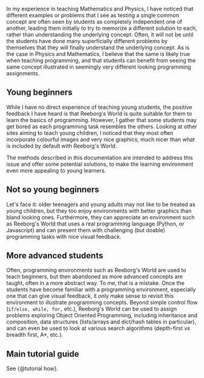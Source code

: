 In my experience in teaching Mathematics and Physics, I have noticed that different examples or problems that I see as testing a single common concept are often seen by students as completely independent one of another, leading them initially to try to memorize a different solution to each, rather than understanding the underlying concept. Often, it will not be until the students have done many superficially different problems by themselves that they will finally understand the underlying concept.  As is the case in Physics and Mathematics, I believe that the same is likely true when teaching programming, and that students can benefit from seeing the same concept illustrated in seemingly very different looking programming assignments.

## Young beginners

While I have no direct experience of teaching young students, the positive feedback I have heard is that Reeborg's World is quite suitable for them to learn the basics of programming.  However, I gather that some students may get bored as each programming task resembles the others.  Looking at other sites aiming to teach young children, I noticed that they most often incorporate colourful images and very nice graphics, much nicer than what is included by default with Reeborg's World.

The methods described in this documentation are intended to address this issue and offer some potential solutions, to make the learning environment even more appealing to young learners.

## Not so young beginners

Let's face it: older teenagers and young adults may not like to be treated as young children, but they too enjoy environments with better graphics than bland looking ones. Furthermore, they can appreciate an environment such as Reeborg's World that uses a real programming language (Python, or Javascript) and can present them with challenging (but doable) programming tasks with nice visual feedback.

## More advanced students

Often, programming environments such as Reeborg's World are used to teach beginners, but then abandoned as more advanced concepts are taught, often in a more abstract way. To me, that is a mistake. Once the students have become familiar with a programming environment, especially one that can give visual feedback, it only make sense to revisit this environment to illustrate programming concepts. Beyond simple control flow (`if/else, while, for,` etc.), Reeborg's World can be used to assign problems exploring Object Oriented Programming, including inheritance and composition, data structures (lists/arrays and dict/hash tables in particular), and can even be used to look at various search algorithms (depth-first _vs_ breadth first, A*, etc.).


## Main tutorial guide

See {@tutorial how}.